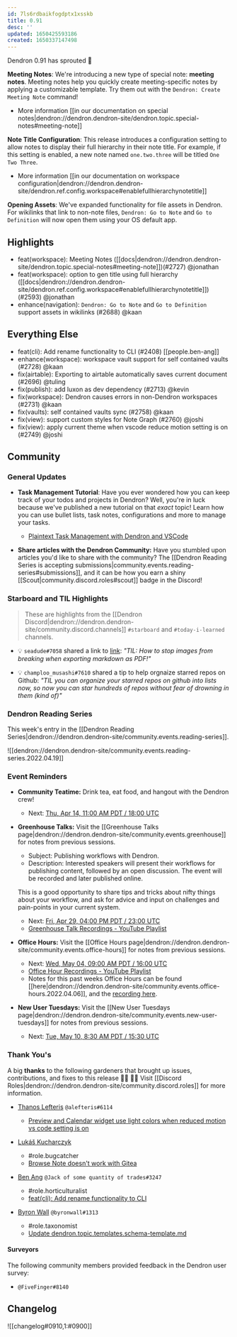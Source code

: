 ```yaml
---
id: 7ls6rdbaikfogdptx1xsskb
title: 0.91
desc: ''
updated: 1650425593186
created: 1650337147498
---
```


Dendron 0.91 has sprouted  🌱

**Meeting Notes**: We're introducing a new type of special note: **meeting notes**. Meeting notes help you quickly create meeting-specific notes by applying a customizable template. Try them out with the `Dendron: Create Meeting Note` command!

- More information [[in our documentation on special notes|dendron://dendron.dendron-site/dendron.topic.special-notes#meeting-note]]

**Note Title Configuration**: This release introduces a configuration setting to allow notes to display their full hierarchy in their note title. For example, if this setting is enabled, a new note named `one.two.three` will be titled  `One Two Three`.

- More information [[in our documentation on workspace configuration|dendron://dendron.dendron-site/dendron.ref.config.workspace#enablefullhierarchynotetitle]]

**Opening Assets**: We've expanded functionality for file assets in Dendron. For wikilinks that link to non-note files, `Dendron: Go to Note` and `Go to Definition` will now open them using your OS default app.


## Highlights
- feat(workspace): Meeting Notes ([[docs|dendron://dendron.dendron-site/dendron.topic.special-notes#meeting-note]])(#2727) @jonathan 
- feat(workspace): option to gen title using full hierarchy ([[docs|dendron://dendron.dendron-site/dendron.ref.config.workspace#enablefullhierarchynotetitle]]) (#2593) @jonathan 
- enhance(navigation): `Dendron: Go to Note` and `Go to Definition` support assets in wikilinks (#2688) @kaan

## Everything Else
- feat(cli): Add rename functionality to CLI (#2408) [[people.ben-ang]]
- enhance(workspace): workspace vault support for self contained vaults (#2728) @kaan 
- fix(airtable): Exporting to airtable automatically saves current document (#2696) @tuling
- fix(publish): add luxon as dev dependency (#2713) @kevin
- fix(workspace): Dendron causes errors in non-Dendron workspaces (#2731) @kaan
- fix(vaults): self contained vaults sync (#2758) @kaan
- fix(view): support custom styles for Note Graph (#2760) @joshi
- fix(view): apply current theme when vscode reduce motion setting is on (#2749) @joshi

## Community

### General Updates
- **Task Management Tutorial**: Have you ever wondered how you can keep track of your todos and projects in Dendron? Well, you're in luck because we've published a new tutorial on that *exact* topic! Learn how you can use bullet lists, task notes, configurations and more to manage your tasks.
    - [Plaintext Task Management with Dendron and VSCode](https://blog.dendron.so/notes/1jynrsx70fh3mihhrhikrf8)

- **Share articles with the Dendron Community:** Have you stumbled upon articles you'd like to share with the community? The [[Dendron Reading Series is accepting submissions|community.events.reading-series#submissions]], and it can be how you earn a shiny [[Scout|community.discord.roles#scout]] badge in the Discord!

### Starboard and TIL Highlights
> These are highlights from the [[Dendron Discord|dendron://dendron.dendron-site/community.discord.channels]] `#starboard` and `#today-i-learned` channels.

- 💡 `seadude#7058` shared a link to [link](https://github.com/yzane/vscode-markdown-pdf/issues/279): _"TIL: How to stop images from breaking when exporting markdown as PDF!"_

- 💡 `champloo_musashi#7610` shared a tip to help orgnaize starred repos on Github: _"TIL you can organize your starred repos on github into lists now, so now you can star hundreds of repos without fear of drowning in them (kind of)"_

### Dendron Reading Series

This week's entry in the [[Dendron Reading Series|dendron://dendron.dendron-site/community.events.reading-series]].

![[dendron://dendron.dendron-site/community.events.reading-series.2022.04.19]]

### Event Reminders

- **Community Teatime:** Drink tea, eat food, and hangout with the Dendron crew!
    - Next: [Thu, Apr 14, 11:00 AM PDT / 18:00 UTC](https://link.dendron.so/luma)
- **Greenhouse Talks:** Visit the [[Greenhouse Talks page|dendron://dendron.dendron-site/community.events.greenhouse]] for notes from previous sessions.
    - Subject: Publishing workflows with Dendron.
    - Description: Interested speakers will present their workflows for publishing content, followed by an open discussion. The event will be recorded and later published online.
    
    This is a good opportunity to share tips and tricks about nifty things about your workflow, and ask for advice and input on challenges and pain-points in your current system.
    - Next: [Fri, Apr 29, 04:00 PM PDT / 23:00 UTC](https://link.dendron.so/luma)
    - [Greenhouse Talk Recordings - YouTube Playlist](https://link.dendron.so/greenhouse)
- **Office Hours:** Visit the [[Office Hours page|dendron://dendron.dendron-site/community.events.office-hours]] for notes from previous sessions.
    - Next: [Wed, May 04, 09:00 AM PDT / 16:00 UTC](https://link.dendron.so/luma)
    - [Office Hour Recordings - YouTube Playlist](https://link.dendron.so/6yPa)
    - Notes for this past weeks Office Hours can be found [[here|dendron://dendron.dendron-site/community.events.office-hours.2022.04.06]], and the [recording here](https://www.youtube.com/watch?v=-CK7DmkvNzA).
- **New User Tuesdays:** Visit the [[New User Tuesdays page|dendron://dendron.dendron-site/community.events.new-user-tuesdays]] for notes from previous sessions.
    - Next: [Tue, May 10, 8:30 AM PDT / 15:30 UTC](https://link.dendron.so/luma)
    
### Thank You's

A big **thanks** to the following gardeners that brought up issues, contributions, and fixes to this release :man_farmer: :woman_farmer: 
Visit [[Discord Roles|dendron://dendron.dendron-site/community.discord.roles]] for more information.

- [Thanos Lefteris](https://github.com/alefteris) `@alefteris#6114`
    - [Preview and Calendar widget use light colors when reduced motion vs code setting is on](https://github.com/dendronhq/dendron/issues/2738)
    
    
- [Lukáš Kucharczyk](https://github.com/KucharczykL)
    - #role.bugcatcher
    - [Browse Note doesn't work with Gitea](https://github.com/dendronhq/dendron/issues/2776)


- [Ben Ang](https://github.com/benhsm) `@Jack of some quantity of trades#3247`
    - #role.horticulturalist
    - [feat(cli): Add rename functionality to CLI](https://github.com/dendronhq/dendron/pull/2408)


- [Byron Wall](https://github.com/byronwall) `@byronwall#1313`
    - #role.taxonomist
    - [Update dendron.topic.templates.schema-template.md](https://github.com/dendronhq/dendron-site/pull/475)

#### Surveyors

The following community members provided feedback in the Dendron user survey:

- `@FiveFinger#8140`

## Changelog
![[changelog#0910,1:#0900]]
